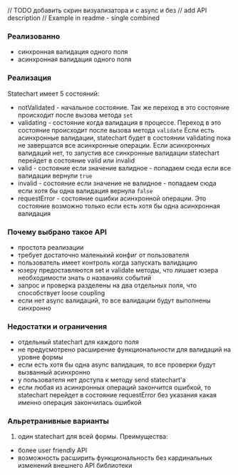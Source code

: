 // TODO добавить скрин визуализатора и с async и без
// add API description
// Example in readme - single combined
### Реализованно
- синхронная валидация одного поля
- асинхронная валидация одного поля

### Реализация
Statechart имеет 5 состояний:
- notValidated - начальное состояние. Так же переход в это состояние происходит после вызова метода `set`
- validating - состояние когда валидация в процессе. Переход в это состояние происходит после вызова метода `validate` 
  Если есть асинхронные валидации, statechart будет в состоянии validating пока не завершатся все асинхронные операции.
  Если асинхронных валидаций нет, то запустив все синхронные валидации statechart перейдет в состояние valid или invalid
- valid - состояние если значение валидное - попадаем сюда если все валидации вернули `true`
- invalid - состояние если значение не валидное - попадаем сюда если хотя бы одна валидация вернула `false`
- requestError - состояние ошибки асинхронной операции. Это состояние возможно только если есть хотя бы одна асинхронная валидация

### Почему выбрано такое API
- простота реализации
- требует достаточно маленький конфиг от пользователя  
- пользователь имеет контроль когда запускать валидацию
- юзеру предоставляются set и validate методы, что лишает юзера необходимости знать о названиях событий   
- запрос и проверка разделены на два отдельных поля, что способствует loose coupling
- если нет async валидаций, то все валидации будут выполнены синхронно

### Недостатки и ограничения
- отдельный statechart для каждого поля
- не предусмотрено расширение функциональности для валидаций на уровне формы
- если есть хотя бы одна async валидация, то все проверки будут вызванный асинхронно
- у пользователя нет доступа к методу send statechart'а
- если любая из асинхронных операций закончится ошибкой, то statechart перейдет в состояние requestError без указания какая именно операция закончилась ошибкой

### Альретранивные варианты
1) один statechart для всей формы. Преимущества:
- более user friendly API
- возможность расширить функциональность без кардинальных изменений внешнего API библиотеки